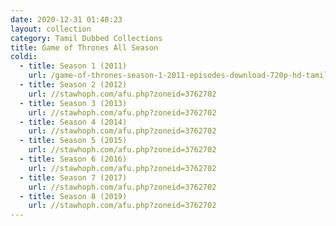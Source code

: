 ```yaml
---
date: 2020-12-31 01:40:23
layout: collection
category: Tamil Dubbed Collections
title: Game of Thrones All Season
coldi:
  - title: Season 1 (2011)
    url: /game-of-thrones-season-1-2011-episodes-download-720p-hd-tamilrockers/
  - title: Season 2 (2012)
    url: //stawhoph.com/afu.php?zoneid=3762702
  - title: Season 3 (2013)
    url: //stawhoph.com/afu.php?zoneid=3762702
  - title: Season 4 (2014)
    url: //stawhoph.com/afu.php?zoneid=3762702
  - title: Season 5 (2015)
    url: //stawhoph.com/afu.php?zoneid=3762702
  - title: Season 6 (2016)
    url: //stawhoph.com/afu.php?zoneid=3762702
  - title: Season 7 (2017)
    url: //stawhoph.com/afu.php?zoneid=3762702
  - title: Season 8 (2019)
    url: //stawhoph.com/afu.php?zoneid=3762702
---
```

